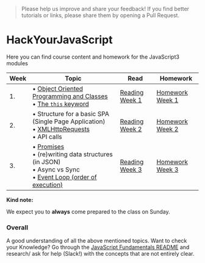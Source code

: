 >Please help us improve and share your feedback! If you find better tutorials or links, please share them by opening a Pull Request.

# HackYourJavaScript

Here you can find course content and homework for the JavaScript3 modules

|Week|Topic|Read|Homework|
|----|-----|----|--------|
|1.|• [Object Oriented Programming and Classes](../../../fundamentals/blob/master/fundamentals/oop_classes.md)<br>• [The `this` keyword](../../../fundamentals/blob/master/fundamentals/this.md) |[Reading Week 1](/Week1/README.md)|[Homework Week 1](/Week1/MAKEME.md)|
|2.|• Structure for a basic SPA (Single Page Application) <br>• [XMLHttpRequests](../../../fundamentals/blob/master/fundamentals/XMLHttpRequest.md) <br>• API calls|[Reading Week 2](/Week2/README.md)|[Homework Week 2](/Week2/MAKEME.md)|
|3.|• [Promises](../../../fundamentals/blob/master/fundamentals/promises.md)<br> • (re)writing data structures (in JSON) <br>• Async vs Sync <br>• [Event Loop (order of execution)](../../../fundamentals/blob/master/fundamentals/event_loop.md) |[Reading Week 3](/Week3/README.md)|[Homework Week 3](/Week3/MAKEME.md)|

__Kind note:__

We expect you to __always__ come prepared to the class on Sunday.

### Overall
A good understanding of all the above mentioned topics. Want to check your Knowledge? Go through the [JavaScript Fundamentals README](fundamentals/README.md) and research/ ask for help (Slack!) with the concepts that are not entirely clear.


